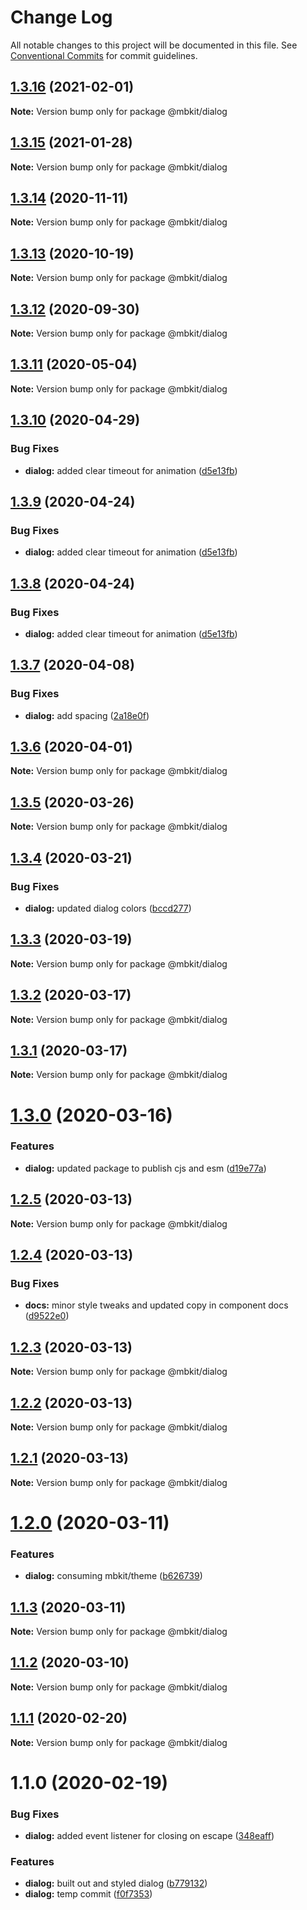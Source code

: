 # Change Log

All notable changes to this project will be documented in this file.
See [Conventional Commits](https://conventionalcommits.org) for commit guidelines.

## [1.3.16](https://github.com/mindbody/mbkit/compare/@mbkit/dialog@1.3.14...@mbkit/dialog@1.3.16) (2021-02-01)

**Note:** Version bump only for package @mbkit/dialog





## [1.3.15](https://github.com/mindbody/mbkit/compare/@mbkit/dialog@1.3.14...@mbkit/dialog@1.3.15) (2021-01-28)

**Note:** Version bump only for package @mbkit/dialog





## [1.3.14](https://github.com/mindbody/mbkit/compare/@mbkit/dialog@1.3.13...@mbkit/dialog@1.3.14) (2020-11-11)

**Note:** Version bump only for package @mbkit/dialog





## [1.3.13](https://github.com/mindbody/mbkit/compare/@mbkit/dialog@1.3.13...@mbkit/dialog@1.3.13) (2020-10-19)

**Note:** Version bump only for package @mbkit/dialog





## [1.3.12](https://github.com/mindbody/mbkit/compare/@mbkit/dialog@1.3.11...@mbkit/dialog@1.3.12) (2020-09-30)

**Note:** Version bump only for package @mbkit/dialog





## [1.3.11](https://github.com/mindbody/design-system/compare/@mbkit/dialog@1.3.10...@mbkit/dialog@1.3.11) (2020-05-04)

**Note:** Version bump only for package @mbkit/dialog





## [1.3.10](https://github.com/mindbody/design-system/compare/@mbkit/dialog@1.3.7...@mbkit/dialog@1.3.10) (2020-04-29)


### Bug Fixes

* **dialog:** added clear timeout for animation ([d5e13fb](https://github.com/mindbody/design-system/commit/d5e13fbc5838576885072a5b30d5ae05847d0623))





## [1.3.9](https://github.com/mindbody/design-system/compare/@mbkit/dialog@1.3.7...@mbkit/dialog@1.3.9) (2020-04-24)


### Bug Fixes

* **dialog:** added clear timeout for animation ([d5e13fb](https://github.com/mindbody/design-system/commit/d5e13fbc5838576885072a5b30d5ae05847d0623))





## [1.3.8](https://github.com/mindbody/design-system/compare/@mbkit/dialog@1.3.7...@mbkit/dialog@1.3.8) (2020-04-24)


### Bug Fixes

* **dialog:** added clear timeout for animation ([d5e13fb](https://github.com/mindbody/design-system/commit/d5e13fbc5838576885072a5b30d5ae05847d0623))





## [1.3.7](https://github.com/mindbody/mbkit/compare/@mbkit/dialog@1.3.6...@mbkit/dialog@1.3.7) (2020-04-08)


### Bug Fixes

* **dialog:** add spacing ([2a18e0f](https://github.com/mindbody/mbkit/commit/2a18e0f8240b60a1c873520184344aa175bfbfe8))





## [1.3.6](https://github.com/mindbody/design-system/compare/@mbkit/dialog@1.3.5...@mbkit/dialog@1.3.6) (2020-04-01)

**Note:** Version bump only for package @mbkit/dialog





## [1.3.5](https://github.com/mindbody/design-system/compare/@mbkit/dialog@1.3.4...@mbkit/dialog@1.3.5) (2020-03-26)

**Note:** Version bump only for package @mbkit/dialog





## [1.3.4](https://github.com/mindbody/design-system/compare/@mbkit/dialog@1.3.3...@mbkit/dialog@1.3.4) (2020-03-21)


### Bug Fixes

* **dialog:** updated dialog colors ([bccd277](https://github.com/mindbody/design-system/commit/bccd277064c24ed213d6ac526917cb59491501d0))





## [1.3.3](https://github.com/mindbody/design-system/compare/@mbkit/dialog@1.3.2...@mbkit/dialog@1.3.3) (2020-03-19)

**Note:** Version bump only for package @mbkit/dialog





## [1.3.2](https://github.com/mindbody/mbkit/compare/@mbkit/dialog@1.3.1...@mbkit/dialog@1.3.2) (2020-03-17)

**Note:** Version bump only for package @mbkit/dialog





## [1.3.1](https://github.com/mindbody/design-system/compare/@mbkit/dialog@1.3.0...@mbkit/dialog@1.3.1) (2020-03-17)

**Note:** Version bump only for package @mbkit/dialog





# [1.3.0](https://github.com/mindbody/design-system/compare/@mbkit/dialog@1.2.5...@mbkit/dialog@1.3.0) (2020-03-16)


### Features

* **dialog:** updated package to publish cjs and esm ([d19e77a](https://github.com/mindbody/design-system/commit/d19e77a15e86e09c2c9e074ec027cc0b2a4fd636))





## [1.2.5](https://github.com/mindbody/design-system/compare/@mbkit/dialog@1.2.4...@mbkit/dialog@1.2.5) (2020-03-13)

**Note:** Version bump only for package @mbkit/dialog





## [1.2.4](https://github.com/mindbody/design-system/compare/@mbkit/dialog@1.2.3...@mbkit/dialog@1.2.4) (2020-03-13)


### Bug Fixes

* **docs:** minor style tweaks and updated copy in component docs ([d9522e0](https://github.com/mindbody/design-system/commit/d9522e0f1470800e3103793208e24a84739a5888))





## [1.2.3](https://github.com/mindbody/design-system/compare/@mbkit/dialog@1.2.2...@mbkit/dialog@1.2.3) (2020-03-13)

**Note:** Version bump only for package @mbkit/dialog





## [1.2.2](https://github.com/mindbody/design-system/compare/@mbkit/dialog@1.2.1...@mbkit/dialog@1.2.2) (2020-03-13)

**Note:** Version bump only for package @mbkit/dialog





## [1.2.1](https://github.com/mindbody/design-system/compare/@mbkit/dialog@1.2.0...@mbkit/dialog@1.2.1) (2020-03-13)

**Note:** Version bump only for package @mbkit/dialog





# [1.2.0](https://github.com/mindbody/design-system/compare/@mbkit/dialog@1.1.3...@mbkit/dialog@1.2.0) (2020-03-11)


### Features

* **dialog:** consuming mbkit/theme ([b626739](https://github.com/mindbody/design-system/commit/b62673981892d219f741e3c828158cfea956e8fb))





## [1.1.3](https://github.com/mindbody/design-system/compare/@mbkit/dialog@1.1.2...@mbkit/dialog@1.1.3) (2020-03-11)

**Note:** Version bump only for package @mbkit/dialog





## [1.1.2](https://github.com/mindbody/design-system/compare/@mbkit/dialog@1.1.1...@mbkit/dialog@1.1.2) (2020-03-10)

**Note:** Version bump only for package @mbkit/dialog





## [1.1.1](https://github.com/mindbody/design-system/compare/@mbkit/dialog@1.1.0...@mbkit/dialog@1.1.1) (2020-02-20)

**Note:** Version bump only for package @mbkit/dialog





# 1.1.0 (2020-02-19)


### Bug Fixes

* **dialog:** added event listener for closing on escape ([348eaff](https://github.com/mindbody/design-system/commit/348eaff0893fb27d757e23a1e3947fa749cc4a91))


### Features

* **dialog:** built out and styled dialog ([b779132](https://github.com/mindbody/design-system/commit/b779132c4e2c55b564d95d77a598d44d4bd3d475))
* **dialog:** temp commit ([f0f7353](https://github.com/mindbody/design-system/commit/f0f7353632cfed5ac5f97803610e06db167e89ce))
